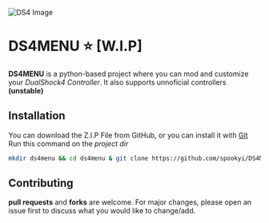 ![DS4 Image](https://www.google.com/url?sa=i&url=https%3A%2F%2Fwww.cordtech.com.ar%2Fps4&psig=AOvVaw1R5heDAR0uKkc_r9NlSEhS&ust=1761149219965000&source=images&cd=vfe&opi=89978449&ved=0CBUQjRxqFwoTCOj-tp_WtZADFQAAAAAdAAAAABBM)

# DS4MENU ⭐ [W.I.P]

**DS4MENU** is a python-based project where you can mod and customize your *DualShock4 Controller*. It also supports unnoficial controllers **(**__unstable__**)**

## Installation
You can download the Z.I.P File from GitHub, or you can install it with [Git](https://git-scm.com)
Run this command on the *project dir*
```bash
mkdir ds4menu && cd ds4menu & git clone https://github.com/spookyi/DS4MENU/
```
## Contributing

**pull requests** and **forks** are welcome. For major changes, please open an issue first to discuss what you would like to change/add.